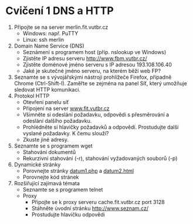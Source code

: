 # Cvičení 1 DNS a HTTP
1. Připojte se na server merlin.fit.vutbr.cz
    * Windows: např. PuTTY
    * Linux: ssh merlin
2. Domain Name Service (DNS)
    * Seznámení s programem host (příp. nslookup ve Windows)
    * Zjistěte IP adresu serveru http://www.fbm.vutbr.cz/
    * Zjistěte doménové jméno serveru s IP adresou 193.108.106.40
    * Jaké je skutečné jméno serveru, na kterém běží web FP?
3. Seznamte se s vývojářskými nástroji prohlížeče Firefox, případně Chrome (Ctrl-Shift-I). Zaměřte se zejména na panel Síť, který umožňuje sledovat HTTP komunikaci.
4. Protokol HTTP
    * Otevření panelu síť
    * Připojení na server www.fit.vutbr.cz
    * Všimněte si odeslání požadavku, odpovědi s přesměrování a odeslání dalšího požadavku.
    * Prohlédněte si hlavičky požadavků a odpovědí. Prostudujte další vyslané požadavky. K čemu slouží?
    * Zkuste jiné adresy.
5. Seznamte se s programem wget
    * Stahování dokumentů
    * Rekurzivní stahování (-r), stahování vyžadovaných souborů (-p)
6. Dynamické stránky
    * Porovnejte stránky [datum1.php](https://www.fit.vutbr.cz/study/courses/ITW/private/cviceni/datum1.php.cs) a [datum2.html](https://www.fit.vutbr.cz/study/courses/ITW/private/cviceni/datum2.html.cs)
    * Porovnejte kód stránek
7. Rozšiřující zajímavá témata
    * Seznamte se s programem telnet
    * Proxy
        * Připojte se k proxy serveru cache.fit.vutbr.cz port 3128
        * Stáhněte úvodní stránku http://www.seznam.cz/
        * Prostudujte hlavičku odpovědi